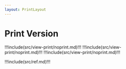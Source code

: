 ```yaml
---
layout: PrintLayout
---
```


# Print Version

!!!include(src/view-print/noprint.md)!!!
!!!include(src/view-print/noprint.md)!!!
!!!include(src/view-print/noprint.md)!!!

!!!include(src/ref.md)!!!